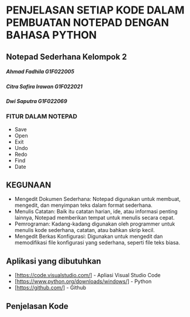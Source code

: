 # PENJELASAN SETIAP KODE DALAM PEMBUATAN NOTEPAD DENGAN BAHASA PYTHON
## Notepad Sederhana Kelompok 2
##### Ahmad Fadhila G1F022005
##### Citra Safira Irawan G1F022021
##### Dwi Saputra G1F022069

### FITUR DALAM NOTEPAD
- Save
- Open
- Exit
- Undo
- Redo
- Find
- Date

## KEGUNAAN 

- Mengedit Dokumen Sederhana: Notepad digunakan untuk membuat, mengedit, dan menyimpan teks dalam format sederhana.
- Menulis Catatan: Baik itu catatan harian, ide, atau informasi penting lainnya, Notepad memberikan tempat untuk menulis secara cepat.
- Pemrograman: Kadang-kadang digunakan oleh programmer untuk menulis kode sederhana, catatan, atau bahkan skrip kecil.
- Mengedit Berkas Konfigurasi: Digunakan untuk mengedit dan memodifikasi file konfigurasi yang sederhana, seperti file teks biasa.




## Aplikasi yang dibutuhkan


- [https://code.visualstudio.com/] - Apliasi Visual Studio Code
- [https://www.python.org/downloads/windows/] - Python
- [https://github.com/] - Github

## Penjelasan Kode


